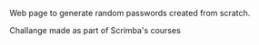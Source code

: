 Web page to generate random passwords created from scratch.

Challange made as part of Scrimba's courses 
